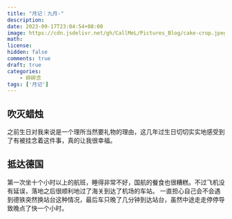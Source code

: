 ```yaml
---
title: "月记｜九月-"
description: 
date: 2023-09-17T23:04:54+08:00
image: https://cdn.jsdelivr.net/gh/CallMeL/Pictures_Blog/cake-crop.jpeg
math: 
license: 
hidden: false
comments: true
draft: true
categories:
    - 碎碎念
tags: ['月记']
---
```

## 吹灭蜡烛
之前生日对我来说是一个理所当然要礼物的理由，这几年过生日切切实实地感受到了有被挂念着这件事，真的让我很幸福。


## 抵达德国
第一次坐十个小时以上的航班，睡得非常不好，国航的餐食也很糟糕。不过飞机没有延误，落地之后很顺利地过了海关到达了机场的车站。
一直担心自己会不会遇到德铁突然换站台这种情况，最后车只晚了几分钟到达站台，虽然中途走走停停导致晚点了快一个小时。
